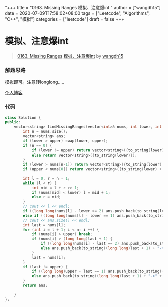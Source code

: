 "+++
title = "0163. Missing Ranges 模拟、注意爆int "
author = ["wangdh15"]
date = 2020-07-09T17:58:02+08:00
tags = ["Leetcode", "Algorithms", "C++", "模拟"]
categories = ["leetcode"]
draft = false
+++

# 模拟、注意爆int

> [0163. Missing Ranges](https://leetcode-cn.com/problems/missing-ranges/)
> [模拟、注意爆int](https://leetcode-cn.com/problems/missing-ranges/solution/mo-ni-zhu-yi-bao-int-by-acw_wangdh15/) by [wangdh15](https://leetcode-cn.com/u/wangdh15/)

### 解题思路

模拟即可。注意转longlong.....

[个人博客](http://wangdh15.github.io)

### 代码

```cpp
class Solution {
public:
    vector<string> findMissingRanges(vector<int>& nums, int lower, int upper) {
        int n = nums.size();
        vector<string> ans;
        if (lower > upper) swap(lower, upper);
        if (n == 0) {
            if (lower != upper) return vector<string>({to_string(lower) + "->" + to_string(upper)});
            else return vector<string>({to_string(lower)});
        }
        if (lower > nums[n-1]) return vector<string>({to_string(lower) + "->" + to_string(upper)});
        if (upper < nums[0]) return vector<string>({to_string(lower) + "->" + to_string(upper)});
        
        int l = 0, r = n - 1;
        while (l < r) {
            int mid = l + r >> 1;
            if (nums[mid] < lower) l = mid + 1;
            else r = mid;
        }
        // cout << l << endl;
        if ((long long)nums[l] - lower >= 2) ans.push_back(to_string(lower) + "->" + to_string((long long)nums[l] - 1));
        else if ((long long)nums[l] - lower == 1) ans.push_back(to_string(lower));
        // cout << ans.size() << endl;
        int last = nums[l];
        for (int i = l + 1; i < n; i ++) {
            if (nums[i] > upper) break;
            if (nums[i] > (long long)last + 1) {
                if ((long long)nums[i] - last == 2) ans.push_back(to_string((long long)last + 1));
                else ans.push_back(to_string((long long)last + 1) + "->" + to_string((long long)nums[i] - 1));
            }
            last = nums[i];
        }
        if (last != upper) {
            if ((long long)upper - last == 1) ans.push_back(to_string((long long)last + 1));
            else ans.push_back(to_string((long long)last + 1) + "->" + to_string(upper));
        }
        return ans;
        
    }
};
```